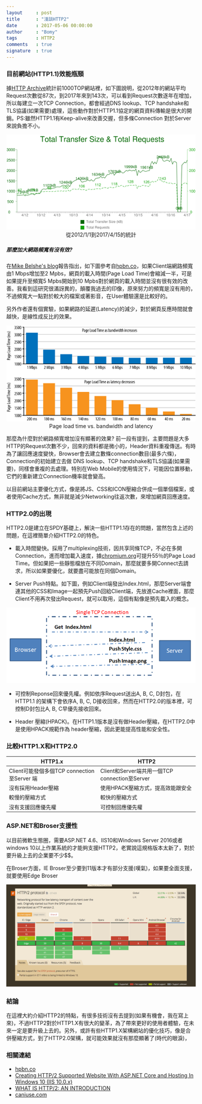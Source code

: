 ```yaml
---
layout     : post
title      : "淺談HTTP2"
date       : 2017-05-06 00:00:00
author     : "Bomy"
tags       : HTTP2
comments   : true
signature  : true
---
```

### 目前網站(HTTP1.1)效能瓶頸
據[HTTP Archive](http://httparchive.org/trends.php)統計前1000TOP網站裡，如下圖說明，從2012年的網站平均Request次數從87次，到2017年來到143次，可以看到Request次數逐年在增加，所以每建立一次TCP Connection，都會經過DNS lookup、TCP handshake和TLS協議(如果需要)處理，這些動作對於HTTP1.1協定的網頁資料傳輸是很大的開銷。PS:雖然HTTP1.1有Keep-alive來改善交握，但多條Connection 對於Server來說負擔不小。

<div style="text-align:center"><img src="/public/image/TotalTransfer_Requests.png" />從2012/1/1到2017/4/15的統計</div>

##### 那麼加大網路頻寬有沒有效?
在[Mike Belshe's blog](https://www.belshe.com/2010/05/24/more-bandwidth-doesnt-matter-much/)報告指出，如下圖參考自[hpbn.co](https://hpbn.co/primer-on-web-performance/#latency-as-a-performance-bottleneck)，如果Client端網路頻寬由1 Mbps增加至2 Mpbs，網頁的載入時間(Page Load Time)會縮減一半，可是如果提升至頻寬5 Mpbs開始到10 Mpbs對於網頁的載入時間並沒有很有效的改善。我看到這研究很滿訝異的，顛覆我過去的印像，原來努力的頻寬是沒有用的，不過頻寬大一點對於較大的檔案或著影音，在User體驗還是比較好的。

另外作者還有個實驗，如果網路的延遲(Latency)的減少，對於網頁反應時間就會越快，是線性成反比的效果。
<div style="text-align:center"><img src="/public/image/page-load-bandwidth.svg" />Page load time vs. bandwidth and latency</div>

那麼為什麼對於網路頻寬增加沒有顯著的效果? 前一段有提到，主要問題是大多HTTP的Request次數不少，回來的資料都是微小的，Header資料重複傳送。有時為了讓回應速度變快，Browser會去建立數條connection數目(最多六條)，Connection的初始建立去做 DNS lookup、TCP handshake和TLS協議(如果需要)，同樣會重複的去處理。特別在Web Mobile的使用情況下，可能因位置移動，它們的重新建立Connection機率就會變高。


以目前網站主要優化方式，像是將JS、CSS和ICON壓縮合併成一個單個檔案，或者使用Cache方式，無非就是減少Networking往返次數，來增加網頁回應速度。

### HTTP2.0的出現
HTTP2.0是建立在SPDY基礎上，解決一些HTTP1.1存在的問題，當然包含上述的問題，在這裡簡單介紹HTTP2.0的特色。

* 載入時間變快。採用了multiplexing技術，因共享同條TCP，不必在多開Connection，進而增加載入速度，據[chromium.org](https://blog.chromium.org/2009/11/2x-faster-web.html)可提升55％的Page Load Time。但如果把一些靜態檔放在不同Domain，那麼就要多開Connect去請求，所以如果要優化，就要盡可能放在同個Domain。

* Server Push特點。如下圖，例如Client端發出Index.html，那麼Server端會連其他的CSS和Image一起預先Push回給Client端，先放進Cache裡面，那麼Client不用再次發出Request，就可以取用，這個有點像是預先載入的概念。
<div style="text-align:center"><img src="/public/image/HTTP2_Server_Push.png" /></div>

* 可控制Reponse回來優先權。例如依序Request送出A, B, C, D封包，在HTTP1.1 的架構下會依序A, B, C, D接收回來，然而在HTTP2.0的版本裡，可控制D封包比A, B, C早優先接收回來。

* Header 壓縮(HPACK)。在HTTP1.1版本是沒有做Header壓縮，在HTTP2.0中是使用HPACK規範作為 header壓縮，因此更能提高性能和安全性。

### 比較HTTP1.X和HTTP2.0

| HTTP1.x | HTTP2 |
| ---------- | --- |
| Client可能發個多個TCP connection至Server 端 | Client和Server端共用一個TCP connection至Server|
| 沒有採用Header壓縮| 使用HPACK壓縮方式，提高效能跟安全 |
|較慢的壓縮方式| 較快的壓縮方式  |
|沒有支援回應優先權| 可控制回應優先權  |

### ASP.NET和Broser支援性
以目前微軟生態圈，需要ASP.NET 4.6、IIS10和Windows Server 2016或者 windows 10以上作業系統的才能夠支援HTTP2，老實說這規格版本太新了，對於要升級上去的企業要不少$$。

在Broser方面，IE Broser至少要到11版本才有部分支援(嘆氣)，如果要全面支援，就要使用Edge Broser
<div style="text-align:center"><img src="/public/image/http2Support.png" /></div>

### 結論
在這裡大約介紹HTTP2的特點，有很多技術沒有去提到(如果有機會，我在寫上來)，不過HTTP2對於HTTP1.X有很大的變革，為了帶來更好的使用者體驗，在未來一定是要升級上去的。另外，或許有些HTTP1.X架構網站的優化技巧，像是合併壓縮方式，到了HTTP2.0架構，就可能效果就沒有那麼顯著了(時代的眼淚)，

### 相關連結
* [hpbn.co](https://hpbn.co/primer-on-web-performance/#latency-as-a-performance-bottleneck)
* [Creating HTTP/2 Supported Website With ASP.NET Core and Hosting In Windows 10 (IIS 10.0.x)](http://www.c-sharpcorner.com/UploadFile/efa3cf/creating-http2-supported-website-with-Asp-Net-core-hostin/)
* [WHAT IS HTTP/2: AN INTRODUCTION](https://kinsta.com/learn/what-is-http2/)
* [caniuse.com](http://caniuse.com/#search=HTTP2)
